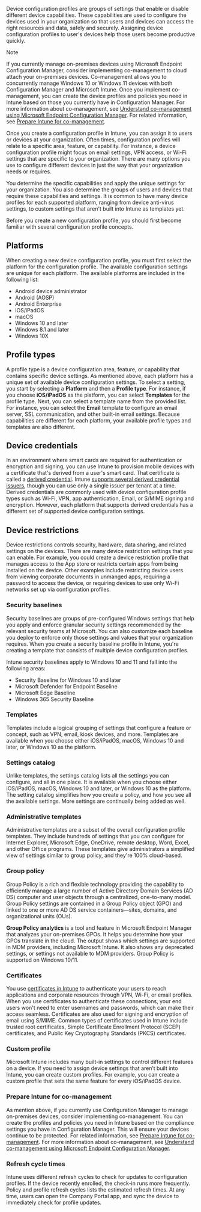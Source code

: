 Device configuration profiles are groups of settings that enable or disable different device capabilities. These capabilities are used to configure the devices used in your organization so that users and devices can access the right resources and data, safely and securely. Assigning device configuration profiles to user's devices help those users become productive quickly.

> [!NOTE]
> If you currently manage on-premises devices using Microsoft Endpoint Configuration Manager, consider implementing co-management to cloud attach your on-premises devices. Co-management allows you to concurrently manage Windows 10 or Windows 11 devices with both Configuration Manager and Microsoft Intune. Once you implement co-management, you can create the device profiles and policies you need in Intune based on those you currently have in Configuration Manager. For more information about co-management, see [Understand co-management using Microsoft Endpoint Configuration Manager](/learn/modules/understand-co-management/). For related information, see [Prepare Intune for co-management](/mem/configmgr/core/get-started/capabilities-in-technical-preview-1709#prepare-intune-for-co-management).

Once you create a configuration profile in Intune, you can assign it to users or devices at your organization. Often times, configuration profiles will relate to a specific area, feature, or capability. For instance, a device configuration profile might focus on email settings, VPN access, or Wi-Fi settings that are specific to your organization. There are many options you use to configure different devices in just the way that your organization needs or requires.

You determine the specific capabilities and apply the unique settings for your organization. You also determine the groups of users and devices that require these capabilities and settings. It is common to have many device profiles for each supported platform, ranging from device anti-virus settings, to custom settings that aren't built into Intune as templates yet.

Before you create a new configuration profile, you should first become familiar with several configuration profile concepts.

## Platforms

When creating a new device configuration profile, you must first select the platform for the configuration profile. The available configuration settings are unique for each platform. The available platforms are included in the following list:
- Android device administrator
- Android (AOSP)
- Android Enterprise
- iOS/iPadOS
- macOS
- Windows 10 and later
- Windows 8.1 and later
- Windows 10X

## Profile types

A profile type is a device configuration area, feature, or capability that contains specific device settings. As mentioned above, each platform has a unique set of available device configuration settings. To select a setting, you start by selecting a **Platform** and then a **Profile type**. For instance, if you choose **iOS/iPadOS** as the platform, you can select **Templates** for the profile type. Next, you can select a template name from the provided list. For instance, you can select the **Email** template to configure an email server, SSL communication, and other built-in email settings. Because capabilities are different for each platform, your available profile types and templates are also different.

## Device credentials

In an environment where smart cards are required for authentication or encryption and signing, you can use Intune to provision mobile devices with a certificate that's derived from a user's smart card. That certificate is called a [derived credential](/mem/intune/protect/derived-credentials?azure-portal=true). Intune [supports several derived credential issuers](/mem/intune/protect/derived-credentials##supported-issuers), though you can use only a single issuer per tenant at a time. Derived credentials are commonly used with device configuration profile types such as Wi-Fi, VPN, app authentication, Email, or S/MIME signing and encryption. However, each platform that supports derived credentials has a different set of supported device configuration settings.

## Device restrictions

Device restrictions controls security, hardware, data sharing, and related settings on the devices. There are many device restriction settings that you can enable. For example, you could create a device restriction profile that manages access to the App store or restricts certain apps from being installed on the device. Other examples include restricting device users from viewing corporate documents in unmanged apps, requiring a password to access the device, or requiring devices to use only Wi-Fi networks set up via configuration profiles.

### Security baselines

Security baselines are groups of pre-configured Windows settings that help you apply and enforce granular security settings recommended by the relevant security teams at Microsoft. You can also customize each baseline you deploy to enforce only those settings and values that your organization requires. When you create a security baseline profile in Intune, you're creating a template that consists of multiple device configuration profiles.

Intune security baselines apply to Windows 10 and 11 and fall into the following areas:
- Security Baseline for Windows 10 and later
- Microsoft Defender for Endpoint Baseline
- Microsoft Edge Baseline
- Windows 365 Security Baseline

### Templates

Templates include a logical grouping of settings that configure a feature or concept, such as VPN, email, kiosk devices, and more. Templates are available when you choose either iOS/iPadOS, macOS, Windows 10 and later, or Windows 10 as the platform.

### Settings catalog

Unlike templates, the settings catalog lists all the settings you can configure, and all in one place. It is available when you choose either iOS/iPadOS, macOS, Windows 10 and later, or Windows 10 as the platform. The setting catalog simplifies how you create a policy, and how you see all the available settings. More settings are continually being added as well.

### Administrative templates

Administrative templates are a subset of the overall configuration profile templates. They include hundreds of settings that you can configure for Internet Explorer, Microsoft Edge, OneDrive, remote desktop, Word, Excel, and other Office programs. These templates give administrators a simplified view of settings similar to group policy, and they're 100% cloud-based.

### Group policy

Group Policy is a rich and flexible technology providing the capability to efficiently manage a large number of Active Directory Domain Services (AD DS) computer and user objects through a centralized, one-to-many model. Group Policy settings are contained in a Group Policy object (GPO) and linked to one or more AD DS service containers—sites, domains, and organizational units (OUs).

**Group Policy analytics** is a tool and feature in Microsoft Endpoint Manager that analyzes your on-premises GPOs. It helps you determine how your GPOs translate in the cloud. The output shows which settings are supported in MDM providers, including Microsoft Intune. It also shows any deprecated settings, or settings not available to MDM providers. Group Policy is supported on Windows 10/11.

### Certificates

You use [certificates in Intune](/mem/intune/protect/certificates-configure) to authenticate your users to reach applications and corporate resources through VPN, Wi-Fi, or email profiles. When you use certificates to authenticate these connections, your end users won't need to enter usernames and passwords, which can make their access seamless. Certificates are also used for signing and encryption of email using S/MIME. Common types of certificates used in Intune include trusted root certificates, Simple Certificate Enrollment Protocol (SCEP) certificates, and Public Key Cryptography Standards (PKCS) certificates.

### Custom profile

Microsoft Intune includes many built-in settings to control different features on a device. If you need to assign device settings that aren’t built into Intune, you can create custom profiles. For example, you can create a custom profile that sets the same feature for every iOS/iPadOS device.

### Prepare Intune for co-management

As mention above, if you currently use Configuration Manager to manage on-premises devices, consider implementing co-management. You can create the profiles and policies you need in Intune based on the compliance settings you have in Configuration Manager. This will ensure your devices continue to be protected. For related information, see [Prepare Intune for co-management](/mem/configmgr/core/get-started/capabilities-in-technical-preview-1709#prepare-intune-for-co-management). For more information about co-management, see [Understand co-management using Microsoft Endpoint Configuration Manager](/learn/modules/understand-co-management/).

### Refresh cycle times

Intune uses different refresh cycles to check for updates to configuration profiles. If the device recently enrolled, the check-in runs more frequently. Policy and profile refresh cycles lists the estimated refresh times. At any time, users can open the Company Portal app, and sync the device to immediately check for profile updates.